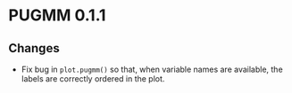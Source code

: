 # PUGMM 0.1.1

## Changes

- Fix bug in `plot.pugmm()` so that, when variable names are available, the labels are correctly ordered in the plot.